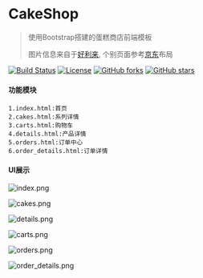 # CakeShop
>使用Bootstrap搭建的蛋糕商店前端模板
>
>图片信息来自于[好利来](http://www.holiland.com/),
>个别页面参考[京东](https://jd.com/)布局

[![Build Status](https://img.shields.io/travis/otale/tale.svg?style=flat-square)](https://github.com/saowu/CakeShop)
[![License](https://img.shields.io/badge/license-MIT-4EB1BA.svg?style=flat-square)](https://github.com/saowu/CakeShop)
[![GitHub forks](https://img.shields.io/github/forks/saowu/CakeShop.svg?style=flat-square)](https://github.com/saowu/CakeShop/network)
[![GitHub stars](https://img.shields.io/github/stars/saowu/CakeShop.svg?style=flat-square)](https://github.com/saowu/CakeShop/stargazers)
#### 功能模块
```
1.index.html:首页
2.cakes.html:系列详情
3.carts.html:购物车
4.details.html:产品详情
5.orders.html:订单中心
6.order_details.html:订单详情
```


#### UI展示
![index.png](https://i.loli.net/2020/03/17/7W5eNIXH8T2KbMx.png)

![cakes.png](https://i.loli.net/2020/03/17/sYE8Xi6LAqT7k4K.png)

![details.png](https://i.loli.net/2020/03/17/w4PzWiXOf6QlVeM.png)

![carts.png](https://i.loli.net/2020/03/18/9oSf6WcAHBZ1iFC.png)

![orders.png](https://i.loli.net/2020/03/18/hLx7ke5aRj16Nw9.png)

![order_details.png](https://i.loli.net/2020/03/20/EIAWHUu1DpzV6YF.png)
